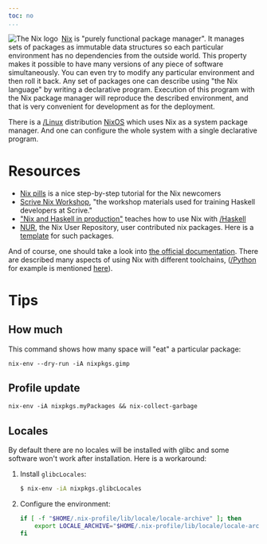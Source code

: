 ```yaml
---
toc: no
...
```


<img src="https://avatars0.githubusercontent.com/u/487568?s=64&v=4" alt="The Nix logo" style="float: left; margin-right: 0.5em;">

[Nix](https://nixos.org/manual/nix/stable/) is "purely functional package manager". It manages sets of packages as immutable data structures so each particular environment has no dependencies from the outside world. This property makes it possible to have many versions of any piece of software simultaneously. You can even try to modify any particular environment and then roll it back. Any set of packages one can describe using "the Nix language" by writing a declarative program. Execution of this program with the Nix package manager will reproduce the described environment, and that is very convenient for development as for the deployment.
 
There is a [/Linux]() distribution [NixOS](https://nixos.org) which uses Nix as a system package manager. And one can configure the whole system with a single declarative program.

# Resources

- [Nix pills](https://nixos.org/guides/nix-pills/) is a nice step-by-step tutorial for the Nix newcomers
- [Scrive Nix Workshop](https://scrive.github.io/nix-workshop/), "the workshop materials used for training Haskell developers at Scrive."
- ["Nix and Haskell in production"](https://github.com/Gabriel439/haskell-nix) teaches how to use Nix with [/Haskell]()
- [NUR](https://github.com/nix-community/NUR), the Nix User Repository, user contributed nix packages. Here is a [template](https://github.com/nix-community/nur-packages-template) for such packages.

And of course, one should take a look into [the official documentation](https://nixos.org/learn.html). There are described many aspects of using Nix with different toolchains, ([/Python]() for example is mentioned [here](https://nixos.org/manual/nixpkgs/stable/#python)). 

# Tips

## How much

This command shows how many space will "eat" a particular package:

```shell
nix-env --dry-run -iA nixpkgs.gimp
```

## Profile update

```shell
nix-env -iA nixpkgs.myPackages && nix-collect-garbage
```

## Locales

By default there are no locales will be installed with glibc and some software won't work after installation. Here is a workaround:

1. Install `glibcLocales`:

    ```bash
    $ nix-env -iA nixpkgs.glibcLocales
    ```

2. Configure the environment:

    ```bash
    if [ -f "$HOME/.nix-profile/lib/locale/locale-archive" ]; then
        export LOCALE_ARCHIVE="$HOME/.nix-profile/lib/locale/locale-archive"
    fi
    ```
